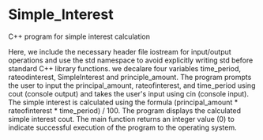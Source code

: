 # Simple_Interest

C++ program for simple interest calculation

Here, we include the necessary header file iostream for input/output operations and use the std namespace to avoid explicitly writing std before standard C++ library functions.
we decalare four variables time_period, rateodinterest, SimpleInterest and principle_amount.
The program prompts the user to input the principal_amount, rateofinterest, and time_period using cout (console output) and takes the user's input using cin (console input).
The simple interest is calculated using the formula (principal_amount * rateofinterest * time_period) / 100.
The program displays the calculated simple interest cout.
The main function returns an integer value (0) to indicate successful execution of the program to the operating system.

